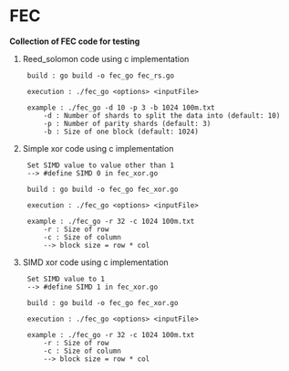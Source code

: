 # FEC

**Collection of FEC code for testing**

1. Reed_solomon code using c implementation

		build : go build -o fec_go fec_rs.go 

  		execution : ./fec_go <options> <inputFile>

  		example : ./fec_go -d 10 -p 3 -b 1024 100m.txt
   			-d : Number of shards to split the data into (default: 10)
   			-p : Number of parity shards (default: 3)
   			-b : Size of one block (default: 1024)
  
2. Simple xor code using c implementation 
  
		Set SIMD value to value other than 1
		--> #define SIMD 0 in fec_xor.go 
  
		build : go build -o fec_go fec_xor.go
  
		execution : ./fec_go <options> <inputFile>

		example : ./fec_go -r 32 -c 1024 100m.txt
			-r : Size of row
			-c : Size of column
			--> block size = row * col
  
  
3. SIMD xor code using c implementation

		Set SIMD value to 1
  		--> #define SIMD 1 in fec_xor.go
  
  		build : go build -o fec_go fec_xor.go
  
  		execution : ./fec_go <options> <inputFile>

		example : ./fec_go -r 32 -c 1024 100m.txt
			-r : Size of row
			-c : Size of column
			--> block size = row * col
